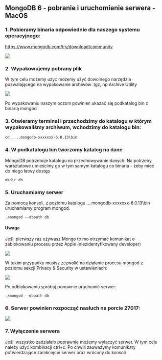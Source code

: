 ## MongoDB 6 - pobranie i uruchomienie serwera - MacOS

### 1. Pobieramy binaria odpowiednie dla naszego systemu operacyjnego:
https://www.mongodb.com/try/download/community

![](https://i.imgur.com/Q7StCct.png)

### 2. Wypakowujemy pobrany plik
W tym celu możemy użyć możemy użyć dowolnego narzędzia pozwalającego na wypakowanie archiwów .tgz, np Archive Utility

![](https://i.imgur.com/4R9C4rc.png)

Po wypakowaniu naszym oczom powinien ukazać się podkatalog bin z binarią mongod

### 3. Otwieramy terminal i przechodzimy do katalogu w którym wypakowaliśmy archiwum, wchodzimy do katalogu bin:
```
cd ....mongodb-xxxxxxx-6.0.13\bin
```

### 4. W podkatalogu bin tworzomy katalog na dane
MongoDB potrzebuje katalogu na przechowywanie danych. Na potrzeby warsztatowe umieścimy go w tym samym katalogu co binaria - żeby mieć do niego łatwy dostęp

```
mkdir db
```

### 5. Uruchamiamy serwer
Za pomocą konsoli, z poziomu katalogu ....mongodb-xxxxxxx-6.0.13\bin uruchamiamy program mongod.

```
./mongod --dbpath db
```

#### Uwaga
Jeśli pierwszy raz używasz Mongo to mo otrzymać komunikat o zablokowaniu procesu przez Apple (niezidentyfikowany developer) 

![](https://i.imgur.com/ChQRHo0.png)

W takim przypadku musisz zezwolić na działanie procesu mongod z poziomu sekcji Privacy & Security w ustawieniach:

![](https://i.imgur.com/ULmHv5b.png)

Po odblokowaniu spróbuj ponownie uruchomić serwer:
```
./mongod --dbpath db
```

### 6. Serwer powinien rozpocząć nasłuch na porcie 27017:

![](https://i.imgur.com/8dStgcX.jpeg)

### 7. Wyłączenie serwera
Jeśli wszystko zadziałało poprawnie możemy wyłączyć serwer. W tym celu należy użyć kombinacji ctrl+c. Po chwili zauważymy komunikaty potwierdzające zamknięcie serwer oraz wrócimy do konsoli
